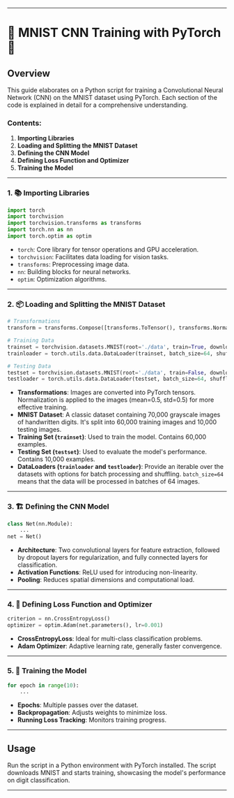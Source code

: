 
---

# 🌟 MNIST CNN Training with PyTorch 🌟

## Overview
This guide elaborates on a Python script for training a Convolutional Neural Network (CNN) on the MNIST dataset using PyTorch. Each section of the code is explained in detail for a comprehensive understanding.

### Contents:
1. **Importing Libraries**
2. **Loading and Splitting the MNIST Dataset**
3. **Defining the CNN Model**
4. **Defining Loss Function and Optimizer**
5. **Training the Model**

---

### 1. 📚 Importing Libraries
```python
import torch
import torchvision
import torchvision.transforms as transforms
import torch.nn as nn
import torch.optim as optim
```
- `torch`: Core library for tensor operations and GPU acceleration.
- `torchvision`: Facilitates data loading for vision tasks.
- `transforms`: Preprocessing image data.
- `nn`: Building blocks for neural networks.
- `optim`: Optimization algorithms.

---

### 2. 📦 Loading and Splitting the MNIST Dataset
```python
# Transformations
transform = transforms.Compose([transforms.ToTensor(), transforms.Normalize((0.5,), (0.5,))])

# Training Data
trainset = torchvision.datasets.MNIST(root='./data', train=True, download=True, transform=transform)
trainloader = torch.utils.data.DataLoader(trainset, batch_size=64, shuffle=True)

# Testing Data
testset = torchvision.datasets.MNIST(root='./data', train=False, download=True, transform=transform)
testloader = torch.utils.data.DataLoader(testset, batch_size=64, shuffle=False)
```
- **Transformations**: Images are converted into PyTorch tensors. Normalization is applied to the images (mean=0.5, std=0.5) for more effective training.
- **MNIST Dataset**: A classic dataset containing 70,000 grayscale images of handwritten digits. It's split into 60,000 training images and 10,000 testing images.
- **Training Set (`trainset`)**: Used to train the model. Contains 60,000 examples.
- **Testing Set (`testset`)**: Used to evaluate the model's performance. Contains 10,000 examples.
- **DataLoaders (`trainloader` and `testloader`)**: Provide an iterable over the datasets with options for batch processing and shuffling. `batch_size=64` means that the data will be processed in batches of 64 images.

---

### 3. 🏗 Defining the CNN Model
```python
class Net(nn.Module):
    ...
net = Net()
```
- **Architecture**: Two convolutional layers for feature extraction, followed by dropout layers for regularization, and fully connected layers for classification.
- **Activation Functions**: ReLU used for introducing non-linearity.
- **Pooling**: Reduces spatial dimensions and computational load.

---

### 4. 🔧 Defining Loss Function and Optimizer
```python
criterion = nn.CrossEntropyLoss()
optimizer = optim.Adam(net.parameters(), lr=0.001)
```
- **CrossEntropyLoss**: Ideal for multi-class classification problems.
- **Adam Optimizer**: Adaptive learning rate, generally faster convergence.

---

### 5. 🚀 Training the Model
```python
for epoch in range(10):  
    ...
```
- **Epochs**: Multiple passes over the dataset.
- **Backpropagation**: Adjusts weights to minimize loss.
- **Running Loss Tracking**: Monitors training progress.

---

## Usage
Run the script in a Python environment with PyTorch installed. The script downloads MNIST and starts training, showcasing the model's performance on digit classification.

---